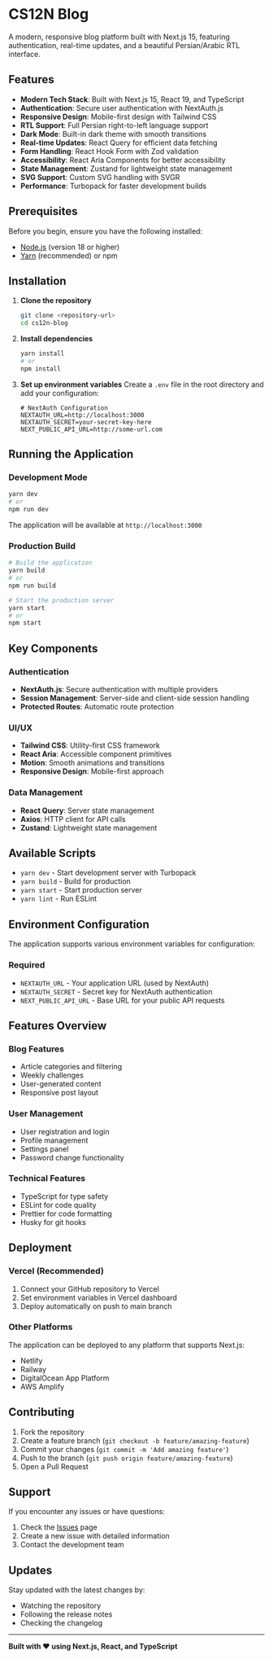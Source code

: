 # CS12N Blog

A modern, responsive blog platform built with Next.js 15, featuring authentication, real-time updates, and a beautiful Persian/Arabic RTL interface.

## Features

- **Modern Tech Stack**: Built with Next.js 15, React 19, and TypeScript
- **Authentication**: Secure user authentication with NextAuth.js
- **Responsive Design**: Mobile-first design with Tailwind CSS
- **RTL Support**: Full Persian right-to-left language support
- **Dark Mode**: Built-in dark theme with smooth transitions
- **Real-time Updates**: React Query for efficient data fetching
- **Form Handling**: React Hook Form with Zod validation
- **Accessibility**: React Aria Components for better accessibility
- **State Management**: Zustand for lightweight state management
- **SVG Support**: Custom SVG handling with SVGR
- **Performance**: Turbopack for faster development builds

## Prerequisites

Before you begin, ensure you have the following installed:
- [Node.js](https://nodejs.org/) (version 18 or higher)
- [Yarn](https://yarnpkg.com/) (recommended) or npm

## Installation

1. **Clone the repository**
   ```bash
   git clone <repository-url>
   cd cs12n-blog
   ```

2. **Install dependencies**
   ```bash
   yarn install
   # or
   npm install
   ```

3. **Set up environment variables**
   Create a `.env` file in the root directory and add your configuration:
   ```env
   # NextAuth Configuration
   NEXTAUTH_URL=http://localhost:3000
   NEXTAUTH_SECRET=your-secret-key-here
   NEXT_PUBLIC_API_URL=http://some-url.com
   ```

## Running the Application

### Development Mode
```bash
yarn dev
# or
npm run dev
```
The application will be available at `http://localhost:3000`

### Production Build
```bash
# Build the application
yarn build
# or
npm run build

# Start the production server
yarn start
# or
npm start
```

## Key Components

### Authentication
- **NextAuth.js**: Secure authentication with multiple providers
- **Session Management**: Server-side and client-side session handling
- **Protected Routes**: Automatic route protection

### UI/UX
- **Tailwind CSS**: Utility-first CSS framework
- **React Aria**: Accessible component primitives
- **Motion**: Smooth animations and transitions
- **Responsive Design**: Mobile-first approach

### Data Management
- **React Query**: Server state management
- **Axios**: HTTP client for API calls
- **Zustand**: Lightweight state management

## Available Scripts

- `yarn dev` - Start development server with Turbopack
- `yarn build` - Build for production
- `yarn start` - Start production server
- `yarn lint` - Run ESLint

## Environment Configuration

The application supports various environment variables for configuration:

### Required
- `NEXTAUTH_URL` - Your application URL (used by NextAuth)
- `NEXTAUTH_SECRET` - Secret key for NextAuth authentication
- `NEXT_PUBLIC_API_URL` - Base URL for your public API requests

## Features Overview

### Blog Features
- Article categories and filtering
- Weekly challenges
- User-generated content
- Responsive post layout

### User Management
- User registration and login
- Profile management
- Settings panel
- Password change functionality

### Technical Features
- TypeScript for type safety
- ESLint for code quality
- Prettier for code formatting
- Husky for git hooks

## Deployment

### Vercel (Recommended)
1. Connect your GitHub repository to Vercel
2. Set environment variables in Vercel dashboard
3. Deploy automatically on push to main branch

### Other Platforms
The application can be deployed to any platform that supports Next.js:
- Netlify
- Railway
- DigitalOcean App Platform
- AWS Amplify

## Contributing

1. Fork the repository
2. Create a feature branch (`git checkout -b feature/amazing-feature`)
3. Commit your changes (`git commit -m 'Add amazing feature'`)
4. Push to the branch (`git push origin feature/amazing-feature`)
5. Open a Pull Request

## Support

If you encounter any issues or have questions:
1. Check the [Issues](https://github.com/cs12-org/cs12n-blog/issues) page
2. Create a new issue with detailed information
3. Contact the development team

## Updates

Stay updated with the latest changes by:
- Watching the repository
- Following the release notes
- Checking the changelog

---

**Built with ❤️ using Next.js, React, and TypeScript**
